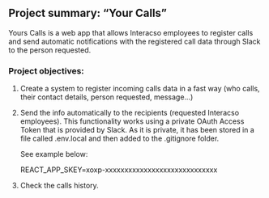 

## Project summary: “Your Calls”

Yours Calls is a web app that allows Interacso employees to register calls and send automatic notifications with the registered call data through Slack to the person requested.

### Project objectives:

1. Create a system to register incoming calls data in a fast way (who calls, their contact details, person requested, message...)

2. Send the info automatically to the recipients (requested Interacso employees). This functionality works using a private OAuth Access Token that is provided by Slack. As it is private, it has been stored in a file called .env.local and then added to the .gitignore folder.

    See example below:


    REACT_APP_SKEY=xoxp-xxxxxxxxxxxxxxxxxxxxxxxxxxxxx


3. Check the calls history.
















